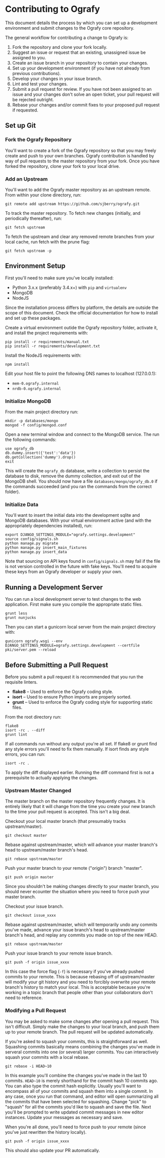 # Contributing to Ografy
This document details the process by which you can set up a development
environment and submit changes to the Ografy core repository.

The general workflow for contributing a change to Ografy is:

1. Fork the repository and clone your fork locally.
2. Suggest an issue or request that an existing, unassigned issue be assigned
   to you.
3. Create an issue branch in your repository to contain your changes.
4. Set up your development environment (if you have not already from previous
   contributions).
5. Develop your changes in your issue branch.
6. Lint and test your changes.
7. Submit a pull request for review. If you have not been assigned to an issue
   and your changes don't solve an open ticket, your pull request will be
   rejected outright.
8. Rebase your changes and/or commit fixes to your proposed pull request if
   requested.


## Set up Git

### Fork the Ografy Repository
You'll want to create a fork of the Ografy repository so that you may freely
create and push to your own branches. Ografy contribution is handled by way of
pull requests to the master repository from your fork. Once you have forked the
repository, clone your fork to your local drive.

### Add an Upstream
You'll want to add the Ografy master repository as an upstream remote. From
within your clone directory, run:

```
git remote add upstream https://github.com/sjberry/ografy.git
```

To track the master repository. To fetch new changes (initially, and
periodically thereafter), run:

```
git fetch upstream
```

To fetch the upstream and clear any removed remote branches from your local
cache, run fetch with the prune flag:

```
git fetch upstream -p
```


## Environment Setup
First you'll need to make sure you've locally installed:

* Python 3.x.x (preferably 3.4.x+) with `pip` and `virtualenv`
* MongoDB
* NodeJS

Since the installation process differs by platform, the details are outside the
scope of this document. Check the official documentation for how to install and
set up these packages.

Create a virtual environment outide the Ografy repository folder, activate it,
 and install the project requirements with:

```
pip install -r requirements/manual.txt
pip install -r requirements/development.txt
```

Install the NodeJS requirements with:

```
npm install
```

Edit your host file to point the following DNS names to localhost (127.0.0.1):

* `mem-0.ografy.internal`
* `nrdb-0.ografy.internal`


### Initialize MongoDB
From the main project directory run:

```
mkdir -p databases/mongo
mongod -f config/mongod.conf
```

Open a new terminal window and connect to the MongoDB service. The run the
following commands:

```
use ografy_db
db.dummy.insert({'test':'data'})
db.getCollection('dummy').drop()
exit
```

This will create the `ografy_db` database, write a collection to persist the
database to disk, remove the dummy collection, and exit out of the MongoDB
shell. You should now have a file `databases/mongo/ografy_db.0` if the commands
succeeded (and you ran the commands from the correct folder).


### Initialize Data
You'll want to insert the initial data into the development sqlite and MongoDB databases. With your virtual environment
active (and with the appropriately dependencies installed), run:

```
export DJANGO_SETTINGS_MODULE="ografy.settings.development"
source config/signals.sh
python manage.py migrate
python manage.py insert_main_fixtures
python manage.py insert_data
```

Note that sourcing on API keys found in `config/signals.sh` may fail if the file is not version controlled in the future
with fake keys. You'll need to acquire these keys from an Ografy developer or supply your own.


## Running a Development Server
You can run a local development server to test changes to the web application. First make sure you compile the
appropriate static files.

```
grunt less
grunt nunjucks
```

Then you can start a gunicorn local server from the main project directory with:

```
gunicorn ografy.wsgi --env DJANGO_SETTINGS_MODULE=ografy.settings.development --certfile pki/server.pem --reload
```


## Before Submitting a Pull Request
Before you submit a pull request it is recommended that you run the requisite
linters.

* **flake8** &ndash; Used to enforce the Ografy coding style.
* **isort** &ndash; Used to ensure Python imports are properly sorted.
* **grunt** &ndash; Used to enforce the Ografy coding style for supporting
  static files.

From the root directory run:

```
flake8
isort -rc . --diff
grunt lint
```

If all commands run without any output you're all set. If flake8 or grunt find
any style errors you'll need to fix them manually. If isort finds any style
errors, you can run:

```
isort -rc .
```

To apply the diff displayed earlier. Running the diff command first is not a
prerequisite to actually applying the changes.


### Upstream Master Changed
The master branch on the master repository frequently changes. It is entirely
likely that it will change from the time you create your new branch to the time
your pull request is accepted. This isn't a big deal.

Checkout your local master branch (that presumably tracks upstream/master).

```
git checkout master
```

Rebase against upstream/master, which will advance your master branch's head to
upstream/master branch's head.

```
git rebase upstream/master
```

Push your master branch to your remote ("origin") branch "master".

```
git push origin master
```

Since you shouldn't be making changes directly to your master branch, you should
never ecounter the situation where you need to force push your master branch.

Checkout your issue branch.

```
git checkout issue_xxxx
```

Rebase against upstream/master, which will temporarily undo any commits you've
made, advance your issue branch's head to upstream/master branch's head, and
replay any commits you made on top of the new HEAD.

```
git rebase upstream/master
```

Push your issue branch to your remote issue branch.

```
git push -f origin issue_xxxx
```

In this case the force flag (`-f`) is necessary if you've already pushed
commits to your remote. This is because rebasing off of upstream/master will
modify your git history and you need to forcibly overwrite your remote branch's
history to match your local. This is acceptable because you're working in a
topic branch that people other than your collaborators don't need to reference.


### Modifying a Pull Request
You may be asked to make some changes after opening a pull request. This isn't
difficult. Simply make the changes to your local branch, and push them up to
your remote branch. The pull request will be updated automatically.

If you're asked to squash your commits, this is straightforward as well.
Squashing commits basically means combining the changes you've made in serveral
commits into one (or several) larger commits. You can interactively squash your
commits with a local rebase.

```
git rebase -i HEAD~10
```

In this example you'll combine the changes you've made in the last 10 commits.
`HEAD~10` is merely shorthand for the commit hash 10 commits ago. You can also
type the commit hash explicitly. Usually you'll want to encompass all of your
commits and squash them into a single commit. In any case, once you run that
command, and editor will open summarizing all the commits that have been
selected for squashing. Change "pick" to "squash" for all the commits you'd like
to squash and save the file. Next you'll be prompted to write updated commit
messages in new editor instances. Update your messages as necessary and save.

When you're all done, you'll need to force push to your remote (since you've
just rewritten the history locally).

```
git push -f origin issue_xxxx
```

This should also update your PR automatically.
